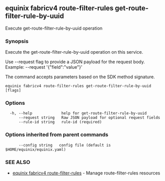 ## equinix fabricv4 route-filter-rules get-route-filter-rule-by-uuid

Execute get-route-filter-rule-by-uuid operation

### Synopsis

Execute the get-route-filter-rule-by-uuid operation on this service.

Use --request flag to provide a JSON payload for the request body.
Example: --request '{"field":"value"}'

The command accepts parameters based on the SDK method signature.

```
equinix fabricv4 route-filter-rules get-route-filter-rule-by-uuid [flags]
```

### Options

```
  -h, --help             help for get-route-filter-rule-by-uuid
      --request string   Raw JSON payload for optional request fields
      --rule-id string   rule-id (required)
```

### Options inherited from parent commands

```
      --config string   config file (default is $HOME/equinix/equinix.yaml)
```

### SEE ALSO

* [equinix fabricv4 route-filter-rules](equinix_fabricv4_route-filter-rules.md)	 - Manage route-filter-rules resources

